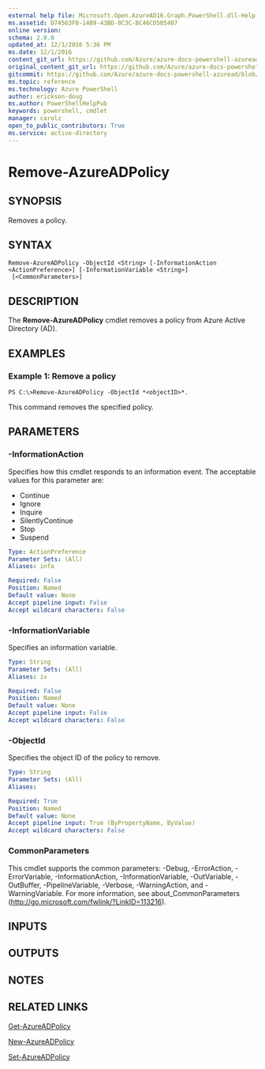 ```yaml
---
external help file: Microsoft.Open.AzureAD16.Graph.PowerShell.dll-Help.xml
ms.assetid: D74563F0-14B9-43BD-8C3C-BC46CD505407
online version: 
schema: 2.0.0
updated_at: 12/1/2016 5:36 PM
ms.date: 12/1/2016
content_git_url: https://github.com/Azure/azure-docs-powershell-azuread/blob/master/Azure%20AD%20Cmdlets/AzureAD/v2/Remove-AzureADPolicy.md
original_content_git_url: https://github.com/Azure/azure-docs-powershell-azuread/blob/master/Azure%20AD%20Cmdlets/AzureAD/v2/Remove-AzureADPolicy.md
gitcommit: https://github.com/Azure/azure-docs-powershell-azuread/blob/8f658f99458e2c236d5f4be363030b6f24cacc4c/Azure%20AD%20Cmdlets/AzureAD/v2/Remove-AzureADPolicy.md
ms.topic: reference
ms.technology: Azure PowerShell
author: erickson-doug
ms.author: PowerShellHelpPub
keywords: powershell, cmdlet
manager: carolz
open_to_public_contributors: True
ms.service: active-directory
---
```


# Remove-AzureADPolicy

## SYNOPSIS
Removes a policy.

## SYNTAX

```
Remove-AzureADPolicy -ObjectId <String> [-InformationAction <ActionPreference>] [-InformationVariable <String>]
 [<CommonParameters>]
```

## DESCRIPTION
The **Remove-AzureADPolicy** cmdlet removes a policy from Azure Active Directory (AD).

## EXAMPLES

### Example 1: Remove a policy
```
PS C:\>Remove-AzureADPolicy -ObjectId *<objectID>*.
```

This command removes the specified policy.

## PARAMETERS

### -InformationAction
Specifies how this cmdlet responds to an information event. The acceptable values for this parameter are:

- Continue
- Ignore
- Inquire
- SilentlyContinue
- Stop
- Suspend

```yaml
Type: ActionPreference
Parameter Sets: (All)
Aliases: infa

Required: False
Position: Named
Default value: None
Accept pipeline input: False
Accept wildcard characters: False
```

### -InformationVariable
Specifies an information variable.

```yaml
Type: String
Parameter Sets: (All)
Aliases: iv

Required: False
Position: Named
Default value: None
Accept pipeline input: False
Accept wildcard characters: False
```

### -ObjectId
Specifies the object ID of the policy to remove.

```yaml
Type: String
Parameter Sets: (All)
Aliases: 

Required: True
Position: Named
Default value: None
Accept pipeline input: True (ByPropertyName, ByValue)
Accept wildcard characters: False
```

### CommonParameters
This cmdlet supports the common parameters: -Debug, -ErrorAction, -ErrorVariable, -InformationAction, -InformationVariable, -OutVariable, -OutBuffer, -PipelineVariable, -Verbose, -WarningAction, and -WarningVariable. For more information, see about_CommonParameters (http://go.microsoft.com/fwlink/?LinkID=113216).

## INPUTS

## OUTPUTS

## NOTES

## RELATED LINKS

[Get-AzureADPolicy](xref:AzureAD/v2/Get-AzureADPolicy.md)

[New-AzureADPolicy](xref:AzureAD/v2/New-AzureADPolicy.md)

[Set-AzureADPolicy](xref:AzureAD/v2/Set-AzureADPolicy.md)
